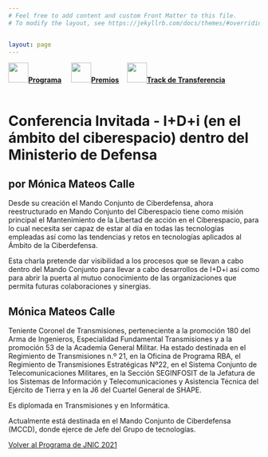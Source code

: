 ```yaml
---
# Feel free to add content and custom Front Matter to this file.
# To modify the layout, see https://jekyllrb.com/docs/themes/#overriding-theme-defaults   mediante este [enlace](https://easychair.org/conferences/?conf=jnic2019).    


layout: page
---
```


<div class="text-center">
<a id="inicio"></a>
<a href="{{site.url}}/programa"><img src="{{site.url}}/images/IcoPrograma.jpg" class="img-circle" 	width="40" height="40"><strong>Programa</strong></a> &nbsp;&nbsp;&nbsp;
<a href="{{site.url}}/premios"><img src="{{site.url}}/images/IcoPremios.jpg" class="img-circle" 	width="40" height="40"><strong>Premios</strong></a>&nbsp;&nbsp;&nbsp;
<a href="{{site.url}}/track-transferencia" class=""><img src="{{site.url}}/images/IcoTrackTX.jpg" class="img-circle" 	width="40" height="40"><strong>Track de Transferencia</strong></a>
</div><br>

# Conferencia Invitada - I+D+i (en el ámbito del ciberespacio) dentro del Ministerio de Defensa 
## por Mónica Mateos Calle

Desde su creación el Mando Conjunto de Ciberdefensa, ahora reestructurado en Mando Conjunto del Ciberespacio tiene como misión principal el Mantenimiento de la Libertad de acción en el Ciberespacio, para lo cual necesita ser capaz de estar al día en todas las tecnologías empleadas así como las tendencias y retos en tecnologías aplicados al Ámbito de la Ciberdefensa.
 
Esta charla pretende dar visibilidad a los procesos que se llevan a cabo dentro del Mando Conjunto para llevar a cabo desarrollos de I+D+i así como para abrir la puerta al mutuo conocimiento de las organizaciones que permita futuras colaboraciones y sinergias.

## Mónica Mateos Calle

Teniente Coronel de Transmisiones, perteneciente a la promoción 180 del Arma de Ingenieros, Especialidad Fundamental Transmisiones y a la promoción 53 de la Academia General Militar.
Ha estado destinada en el Regimiento de Transmisiones n.º 21, en la Oficina de Programa RBA, el Regimiento de Transmisiones Estratégicas Nº22, en el Sistema Conjunto de Telecomunicaciones Militares, en la Sección SEGINFOSIT de la Jefatura de los Sistemas de Información y Telecomunicaciones y Asistencia Técnica del Ejército de Tierra y en la J6 del Cuartel General de SHAPE.
 
Es diplomada en Transmisiones y en Informática.
 
Actualmente está destinada en el Mando Conjunto de Ciberdefensa (MCCD), donde ejerce de Jefe del Grupo de tecnologías.

[Volver al Programa de JNIC 2021](https://2021.jnic.es/programa)